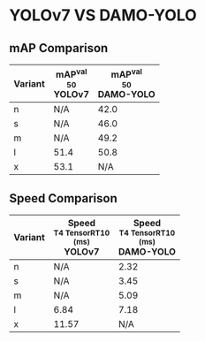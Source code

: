 ---
---

# YOLOv7 VS DAMO-YOLO

## mAP Comparison

| **Variant** | <center><span style='width: 400px;'>**mAP<sup>val<br>50**<br>**YOLOv7**</span></center> | <center><span style='width: 400px;'>**mAP<sup>val<br>50**<br>**DAMO-YOLO**</span></center> |
| ----------- | --------------------------------------------------------------------------------------- | ------------------------------------------------------------------------------------------ |
| n           | N/A                                                                                     | 42.0                                                                                       |
| s           | N/A                                                                                     | 46.0                                                                                       |
| m           | N/A                                                                                     | 49.2                                                                                       |
| l           | 51.4                                                                                    | 50.8                                                                                       |
| x           | 53.1                                                                                    | N/A                                                                                        |

## Speed Comparison

| **Variant** | <center><span style='width: 200px;'>**Speed**<br><sup>T4 TensorRT10<br>(ms)</sup><br>**YOLOv7**</span></center> | <center><span style='width: 200px;'>**Speed**<br><sup>T4 TensorRT10<br>(ms)</sup><br>**DAMO-YOLO**</span></center> |
| ----------- | --------------------------------------------------------------------------------------------------------------- | ------------------------------------------------------------------------------------------------------------------ |
| n           | N/A                                                                                                             | 2.32                                                                                                               |
| s           | N/A                                                                                                             | 3.45                                                                                                               |
| m           | N/A                                                                                                             | 5.09                                                                                                               |
| l           | 6.84                                                                                                            | 7.18                                                                                                               |
| x           | 11.57                                                                                                           | N/A                                                                                                                |
